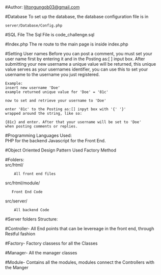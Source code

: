 #Author:
    liltongungob03@gmail.com
    
#Database
To set up the database, the database configuration file is in
    
    server/Database/Config.php
    
#SQL File
    The Sql File is code_challenge.sql

#Index.php
The re route to the main page is inside index.php



#Setting User names
    Before you can post a comment, you must set your user name first
    by entering it and in the Posting as:[  ] input box. After submitting
    your new username a unique value will be returned, this unique value 
    serves as your usernames identifier, you can use this to set your username
    to the username you just registered. 
    
    Example:
    insert new username 'Doe'
    example returned unique value for 'Doe' = '81c'
    
    now to set and retrieve your username to 'Doe' 
    
    enter '81c' to the Posting as:[] inpyt box with '{' '}'
    wrapped around the string, like so:
    
    {81c} and enter. After that your username will be set to 'Doe' 
    when posting comments or replies.
    
#Programming Languages Used:        
    PHP for the backend
    Javascript for the Front End.

#Object Oriented Design Pattern Used
       Factory Method    

    
#Folders:    
src/html/
        
        All front end files
        
src/html/module/
        
       Front End Code
       
               
        
        
src/server/
    
        All backend Code
        
        
#Server folders Structure:
            
   #Controller-
        All End points that can be levereage in the front end, through
        Restful fashion
   
   #Factory-
        Factory classess for all the Classes
                 
                
   #Manager-
       All the manager classes

   #Module-
        Contains all the modules, modules connect the Controllers with the Manger
        